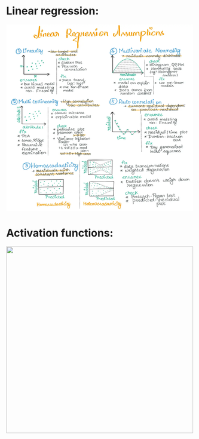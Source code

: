 # Linear regression:

<img src="https://github.com/siwarnasri/Python-Cheatsheet/blob/main/images/Sup/linear%20regression%20assumptions.webp" width="500" height="500">

# Activation functions:

<img src="" width="500" height="500">
